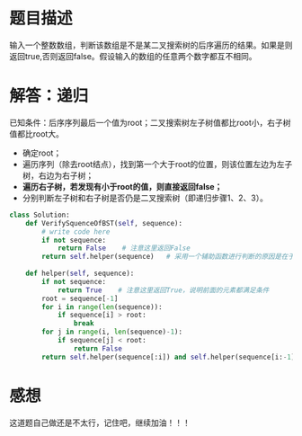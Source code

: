 # 题目描述

输入一个整数数组，判断该数组是不是某二叉搜索树的后序遍历的结果。如果是则返回true,否则返回false。假设输入的数组的任意两个数字都互不相同。

# 解答：递归

已知条件：后序序列最后一个值为root；二叉搜索树左子树值都比root小，右子树值都比root大。

* 确定root；
* 遍历序列（除去root结点），找到第一个大于root的位置，则该位置左边为左子树，右边为右子树；
* **遍历右子树，若发现有小于root的值，则直接返回false；**
* 分别判断左子树和右子树是否仍是二叉搜索树（即递归步骤1、2、3）。

```python
class Solution:
    def VerifySquenceOfBST(self, sequence):
        # write code here
        if not sequence:
            return False    # 注意这里返回False
        return self.helper(sequence)   # 采用一个辅助函数进行判断的原因是在于，对于sequence为空的处理不同
    
    def helper(self, sequence):
        if not sequence:
            return True    # 注意这里返回True，说明前面的元素都满足条件
        root = sequence[-1]
        for i in range(len(sequence)):
            if sequence[i] > root:
                break
        for j in range(i, len(sequence)-1):
            if sequence[j] < root:
                return False
        return self.helper(sequence[:i]) and self.helper(sequence[i:-1])
```

# 感想

这道题自己做还是不太行，记住吧，继续加油！！！
